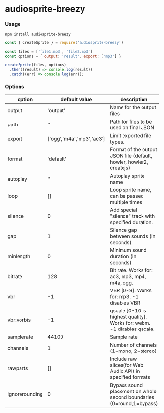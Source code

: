 # audiosprite-breezy

### Usage

```
npm install audiosprite-breezy
```

```js
const { createSprite } = require('audiosprite-breezy')

const files = ['file1.mp3', 'file2.mp3']
const options = { output: 'result', export: ['mp3'] }

createSprite(files, options)
  .then((result) => console.log(result))
  .catch((err) => console.log(err));
```

### Options

| option         | default value             | description |
| -----------    | -----------               |  -------- |
| output         | 'output'                  | Name for the output files  |
| path           | ''                        | Path for files to be used on final JSON |
| export         | ['ogg','m4a','mp3','ac3'] | Limit exported file types. |
| format         | 'default'                 | Format of the output JSON file (default, howler, howler2, createjs) |
| autoplay       | ''                        | Autoplay sprite name  |
| loop           | []                        | Loop sprite name, can be passed multiple times |
| silence        | 0                         | Add special "silence" track with specified duration. |
| gap            | 1                         | Silence gap between sounds (in seconds) |
| minlength      | 0                         | Minimum sound duration (in seconds) |
| bitrate        | 128                       | Bit rate. Works for: ac3, mp3, mp4, m4a, ogg. |
| vbr            | -1                        | VBR [0-9]. Works for: mp3. -1 disables VBR |
| vbr:vorbis     | -1                        | qscale [0-10 is highest quality]. Works for: webm. -1 disables qscale. |
| samplerate     | 44100                     | Sample rate |
| channels       | 1                         | Number of channels (1=mono, 2=stereo) |
| rawparts       | []                        | Include raw slices(for Web Audio API) in specified formats |
| ignorerounding | 0                         | Bypass sound placement on whole second boundaries (0=round,1=bypass) |

